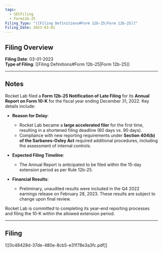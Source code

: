 ```yaml
---
tags:
  - SECFiling
  - Form12b-25
Filing_Type: "[[Filing Definitions#Form 12b-25|Form 12b-25]]"
Filing_Date: 2023-03-01  
---
```

## Filing Overview

**Filing Date**: 03-01-2023  
**Type of Filing**: [[Filing Definitions#Form 12b-25|Form 12b-25]]  

---
## Notes

Rocket Lab filed a **Form 12b-25 Notification of Late Filing** for its **Annual Report on Form 10-K** for the fiscal year ending December 31, 2022. Key details include:

- **Reason for Delay**:
  - Rocket Lab became a **large accelerated filer** for the first time, resulting in a shortened filing deadline (60 days vs. 90 days).
  - Compliance with new reporting requirements under **Section 404(b) of the Sarbanes-Oxley Act** required additional procedures, including the assessment of internal controls.

- **Expected Filing Timeline**:
  - The Annual Report is anticipated to be filed within the 15-day extension period as per Rule 12b-25.

- **Financial Results**:
  - Preliminary, unaudited results were included in the Q4 2022 earnings release on February 28, 2023. These results are subject to change upon final review.

Rocket Lab is committed to completing its year-end reporting processes and filing the 10-K within the allowed extension period.

---
## Filing

![[0c48428d-37de-480e-8cb5-e31f78e3a3fc.pdf]]
